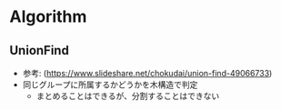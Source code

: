 # Algorithm

## UnionFind

* 参考: (https://www.slideshare.net/chokudai/union-find-49066733)
* 同じグループに所属するかどうかを木構造で判定
  * まとめることはできるが、分割することはできない
